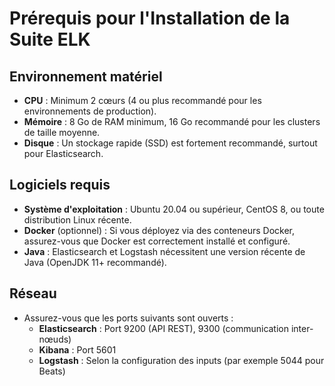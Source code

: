 # Prérequis pour l'Installation de la Suite ELK

## Environnement matériel

- **CPU** : Minimum 2 cœurs (4 ou plus recommandé pour les environnements de production).
- **Mémoire** : 8 Go de RAM minimum, 16 Go recommandé pour les clusters de taille moyenne.
- **Disque** : Un stockage rapide (SSD) est fortement recommandé, surtout pour Elasticsearch.

## Logiciels requis

- **Système d'exploitation** : Ubuntu 20.04 ou supérieur, CentOS 8, ou toute distribution Linux récente.
- **Docker** (optionnel) : Si vous déployez via des conteneurs Docker, assurez-vous que Docker est correctement installé et configuré.
- **Java** : Elasticsearch et Logstash nécessitent une version récente de Java (OpenJDK 11+ recommandé).

## Réseau

- Assurez-vous que les ports suivants sont ouverts :
  - **Elasticsearch** : Port 9200 (API REST), 9300 (communication inter-nœuds)
  - **Kibana** : Port 5601
  - **Logstash** : Selon la configuration des inputs (par exemple 5044 pour Beats)
